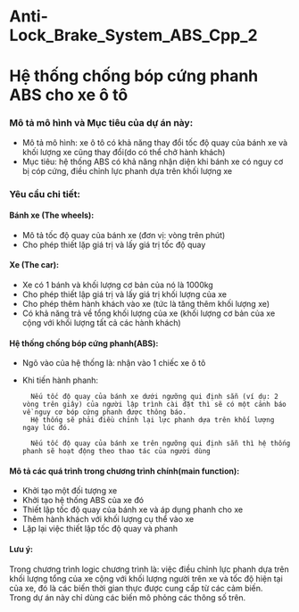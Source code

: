 ﻿# Anti-Lock_Brake_System_ABS_Cpp_2
# Hệ thống chống bóp cứng phanh ABS cho xe ô tô

<h3>Mô tả mô hình và Mục tiêu của dự án này:</h3>

- Mô tả mô hình: xe ô tô có khả năng thay đổi tốc độ quay của bánh xe và khối lượng xe cũng thay đổi(do có thể chở hành khách)
- Mục tiêu: hệ thống ABS có khả năng nhận diện khi bánh xe có nguy cơ bị cóp cứng, điều chỉnh lực phanh dựa trên khối lượng xe 

<h3>Yêu cầu chi tiết:</h3>

<h4>Bánh xe (The wheels):</h4>

- Mô tả tốc độ quay của bánh xe (đơn vị: vòng trên phút)
- Cho phép thiết lặp giá trị và lấy giá trị tốc độ quay 

<h4>Xe (The car):</h4>

- Xe có 1 bánh và khối lượng cơ bản của nó là 1000kg
- Cho phép thiết lập giá trị và lấy giá trị khối lượng của xe
- Cho phép thêm hành khách vào xe (tức là tăng thêm khối lượng xe) 
- Có khả năng trả về tổng khối lượng của xe (khối lượng cơ bản của xe cộng với khối lượng tất cả các hành khách)

<h4>Hệ thống chống bóp cứng phanh(ABS):</h4>

- Ngõ vào của hệ thống là: nhận vào 1 chiếc xe ô tô 
- Khi tiến hành phanh: 


        Nếu tốc độ quay của bánh xe dưới ngưỡng qui định sẵn (ví dụ: 2 vòng trên giây) của người lập trình cài đặt thì sẽ có một cảnh báo về nguy cơ bóp cứng phanh được thông báo.
        Hệ thống sẽ phải điều chỉnh lại lực phanh dựa trên khối lượng ngay lúc đó.

        Nếu tốc độ quay của bánh xe trên ngưỡng qui định sẵn thì hệ thống phanh sẽ hoạt động theo thao tác của người dùng

<h4>Mô tả các quá trình trong chương trình chính(main function):</h4>

- Khởi tạo một đối tượng xe 
- Khởi tạo hệ thống ABS của xe đó
- Thiết lập tốc độ quay của bánh xe và áp dụng phanh cho xe  
- Thêm hành khách với khối lượng cụ thể vào xe
- Lặp lại việc thiết lập tốc độ quay và phanh

<h4>Lưu ý:</h4>

Trong chương trình logic chương trình là: việc điều chỉnh lực phanh dựa trên khối lượng tổng của xe cộng với khối lượng người trên xe và tốc độ hiện tại của xe, đó là các biến thời gian thực được cung cấp từ các cảm biến.   
Trong dự án này chỉ dùng các biến mô phỏng các thông số trên.

